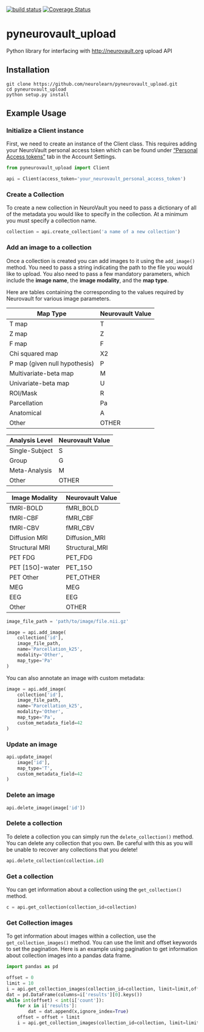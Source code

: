 [![build status](https://api.travis-ci.org/neurolearn/pyneurovault_upload.svg?branch=master)](https://travis-ci.org/neurolearn/pyneurovault_upload)
[![Coverage Status](https://coveralls.io/repos/github/neurolearn/pyneurovault_upload/badge.svg?branch=master&1)](https://coveralls.io/github/neurolearn/pyneurovault_upload?branch=master)

# pyneurovault_upload
Python library for interfacing with http://neurovault.org upload API


## Installation

```
git clone https://github.com/neurolearn/pyneurovault_upload.git
cd pyneurovault_upload
python setup.py install
```

## Example Usage

### Initialize a Client instance

First, we need to create an instance of the Client class. This requires adding your NeuroVault personal access token which can be found under [“Personal Access tokens”](http://neurovault.org/accounts/tokens/) tab in the Account Settings.

```python
from pyneurovault_upload import Client

api = Client(access_token='your_neurovault_personal_access_token')
```

### Create a Collection

To create a new collection in NeuroVault you need to pass a dictionary of all of the metadata you would like to specify in the collection. At a minimum you must specify a collection name.

```python
collection = api.create_collection('a name of a new collection')
```

### Add an image to a collection

Once a collection is created you can add images to it using the `add_image()` method. You need to pass a string indicating the path to the file you would like to upload. You also need to pass a few mandatory parameters, which include the **image name**, the **image modality**, and the **map type**.

Here are tables containing the corresponding to the values required by Neurovault for various image parameters.

| Map Type  | Neurovault Value |
| ------------- | ------------- |
| T map | T |
| Z map  | Z |
| F map | F |
| Chi squared map  | X2 |
| P map (given null hypothesis) | P |
| Multivariate-beta map  | M |
| Univariate-beta map  | U |
| ROI/Mask  | R |
| Parcellation | Pa |
| Anatomical | A |
| Other | OTHER |

| Analysis Level  | Neurovault Value |
| ------------- | ------------- |
| Single-Subject | S |
| Group  | G |
| Meta-Analysis | M |
| Other | OTHER |

| Image Modality  | Neurovault Value |
| ------------- | ------------- |
| fMRI-BOLD | fMRI_BOLD |
| fMRI-CBF  | fMRI_CBF |
| fMRI-CBV | fMRI_CBV |
| Diffusion MRI  | Diffusion_MRI |
| Structural MRI | Structural_MRI |
| PET FDG  | PET_FDG |
| PET [15O]-water  | PET_15O |
| PET Other | PET_OTHER |
| MEG | MEG |
| EEG | EEG |
| Other | OTHER |

```python
image_file_path = 'path/to/image/file.nii.gz'

image = api.add_image(
    collection['id'],
    image_file_path,
    name='Parcellation_k25',
    modality='Other',
    map_type='Pa'
)
```

You can also annotate an image with custom metadata:

```python
image = api.add_image(
    collection['id'],
    image_file_path,
    name='Parcellation_k25',
    modality='Other',
    map_type='Pa',
    custom_metadata_field=42
)
```

### Update an image

```python
api.update_image(
    image['id'], 
    map_type='T',
    custom_metadata_field=42
)
```

### Delete an image

```python
api.delete_image(image['id'])
```

### Delete a collection

To delete a collection you can simply run the `delete_collection()` method. You can delete any collection that you own.  Be careful with this as you will be unable to recover any collections that you delete!

```python
api.delete_collection(collection.id)
```

### Get a collection

You can get information about a collection using the `get_collection()` method.

```python
c = api.get_collection(collection_id=collection)
```

### Get Collection images

To get information about images within a collection, use the `get_collection_images()` method.  You can use the limit and offset keywords to set the pagination.  Here is an example using pagination to get information about collection images into a pandas data frame.

```python
import pandas as pd

offset = 0
limit = 10
i = api.get_collection_images(collection_id=collection, limit=limit,offset=offset)
dat = pd.DataFrame(columns=i['results'][0].keys())
while int(offset) < int(i['count']):
    for x in i['results']:
        dat = dat.append(x,ignore_index=True)
    offset = offset + limit
    i = api.get_collection_images(collection_id=collection, limit=limit, offset=offset)
```

